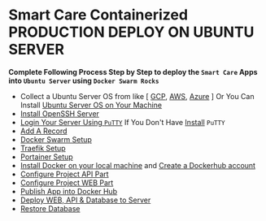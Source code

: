 # Smart Care Containerized PRODUCTION DEPLOY ON UBUNTU SERVER

**Complete Following Process Step by Step to deploy the `Smart Care` Apps into `Ubuntu Server` using `Docker Swarm Rocks`**

* Collect a Ubuntu Server OS from  like [ [GCP](https://cloud.google.com/), [AWS](https://aws.amazon.com/), [Azure](https://azure.microsoft.com/en-us/) ] Or You Can Install [Ubuntu Server OS on Your Machine](https://ubuntu.com/tutorials/install-ubuntu-server#1-overview)
* [Install OpenSSH Server](https://github.com/excel-azmin/Smart-Care-Plus-Ubuntu-Deployment/wiki/Install-OpenSSH-Server)
* [Login Your Server Using `PuTTY`](https://github.com/excel-azmin/Smart-Care-Plus-Ubuntu-Deployment/wiki/Login-Server-Using-PuTTY) If You Don't Have [Install](https://www.putty.org/) `PuTTY`
* [Add A Record](https://github.com/excel-azmin/Smart-Care-Plus-Ubuntu-Deployment/wiki/Add-A-Record)
* [Docker Swarm Setup](https://github.com/excel-azmin/Smart-Care-Plus-Ubuntu-Deployment/wiki/Docker-Swarm-Setup)
* [Traefik Setup](https://github.com/excel-azmin/Smart-Care-Plus-Ubuntu-Deployment/wiki/Traefik-Setup)
* [Portainer Setup](https://github.com/excel-azmin/Smart-Care-Plus-Ubuntu-Deployment/wiki/Portainer-Setup)
* [Install Docker on your local machine](https://docs.docker.com/get-docker/) and [Create a Dockerhub account](https://hub.docker.com/signup)
* [Configure Project API Part](https://github.com/excel-azmin/Smart-Care-Plus-Ubuntu-Deployment/wiki/Configure-Project-API)
* [Configure Project WEB Part](https://github.com/excel-azmin/Smart-Care-Plus-Ubuntu-Deployment/wiki/Configure-Project-WEB)
* [Publish App into Docker Hub](https://github.com/excel-azmin/Smart-Care-Plus-Ubuntu-Deployment/wiki/Publish-App-into-Docker-Hub)
* [Deploy WEB, API & Database to Server](https://github.com/excel-azmin/Smart-Care-Plus-Ubuntu-Deployment/wiki/Deploy-WEB,-API-&-Database-to-Server)
* [Restore Database](https://github.com/excel-azmin/Smart-Care-Plus-Ubuntu-Deployment/wiki/Restore-Database-on-PostgreSQL)
